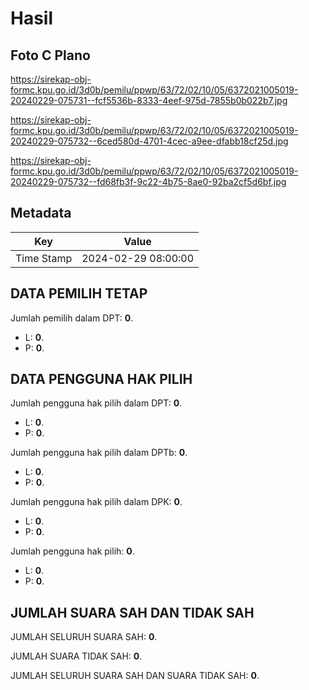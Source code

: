 # Hasil

## Foto C Plano

https://sirekap-obj-formc.kpu.go.id/3d0b/pemilu/ppwp/63/72/02/10/05/6372021005019-20240229-075731--fcf5536b-8333-4eef-975d-7855b0b022b7.jpg

https://sirekap-obj-formc.kpu.go.id/3d0b/pemilu/ppwp/63/72/02/10/05/6372021005019-20240229-075732--6ced580d-4701-4cec-a9ee-dfabb18cf25d.jpg

https://sirekap-obj-formc.kpu.go.id/3d0b/pemilu/ppwp/63/72/02/10/05/6372021005019-20240229-075732--fd68fb3f-9c22-4b75-8ae0-92ba2cf5d6bf.jpg


## Metadata

| Key        | Value               |
| ---------- | ------------------- |
| Time Stamp | 2024-02-29 08:00:00 |


## DATA PEMILIH TETAP

Jumlah pemilih dalam DPT: **0**.
 * L: **0**.
 * P: **0**.

## DATA PENGGUNA HAK PILIH

Jumlah pengguna hak pilih dalam DPT: **0**.
 * L: **0**.
 * P: **0**.

Jumlah pengguna hak pilih dalam DPTb: **0**.
 * L: **0**.
 * P: **0**.

Jumlah pengguna hak pilih dalam DPK: **0**.
 * L: **0**.
 * P: **0**.

Jumlah pengguna hak pilih: **0**.
 * L: **0**.
 * P: **0**.

## JUMLAH SUARA SAH DAN TIDAK SAH

JUMLAH SELURUH SUARA SAH: **0**.

JUMLAH SUARA TIDAK SAH: **0**.

JUMLAH SELURUH SUARA SAH DAN SUARA TIDAK SAH: **0**.


